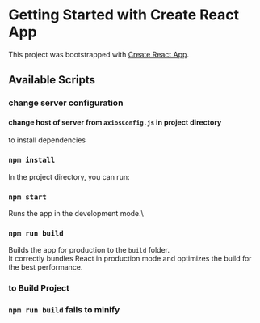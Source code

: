 # Getting Started with Create React App

This project was bootstrapped with [Create React App](https://github.com/facebook/create-react-app).

## Available Scripts

### change server configuration

#### change host of server from `axiosConfig.js` in project directory

to install dependencies

### `npm install`

In the project directory, you can run:

### `npm start`

Runs the app in the development mode.\

### `npm run build`

Builds the app for production to the `build` folder.\
It correctly bundles React in production mode and optimizes the build for the best performance.

### to Build Project

### `npm run build` fails to minify

